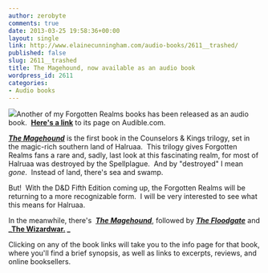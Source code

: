 ```yaml
---
author: zerobyte
comments: true
date: 2013-03-25 19:58:36+00:00
layout: single
link: http://www.elainecunningham.com/audio-books/2611__trashed/
published: false
slug: 2611__trashed
title: The Magehound, now available as an audio book
wordpress_id: 2611
categories:
- Audio books
---
```


[![](http://www.elainecunningham.com/wp-content/uploads/2011/10/The-Magehound-178x300.jpg)](http://www.elainecunningham.com/wp-content/uploads/2011/10/The-Magehound.jpg)Another of my Forgotten Realms books has been released as an audio book.  **[Here's a link](http://www.audible.com/pd/ref=sr_1_6?asin=B00BTOJCCS&qid=1364230421&sr=1-6)** to its page on Audible.com.

**_[The Magehound](http://www.elainecunningham.com/books/forgotten-realms/the-magehound-info/)_** is the first book in the Counselors & Kings trilogy, set in the magic-rich southern land of Halruaa.  This trilogy gives Forgotten Realms fans a rare and, sadly, last look at this fascinating realm, for most of Halruaa was destroyed by the Spellplague.  And by "destroyed" I mean _gone_.  Instead of land, there's sea and swamp.

But!  With the D&D Fifth Edition coming up, the Forgotten Realms will be returning to a more recognizable form.  I will be very interested to see what this means for Halruaa.

In the meanwhile, there's  **_[The Magehound](http://www.elainecunningham.com/books/forgotten-realms/the-magehound-info/)_**, followed by **_[The Floodgate](http://www.elainecunningham.com/books/forgotten-realms/the-floodgate-info/)_** and **_[The Wizardwar.](http://www.elainecunningham.com/books/forgotten-realms/the-wizardwar-info/) _**

Clicking on any of the book links will take you to the info page for that book, where you'll find a brief synopsis, as well as links to excerpts, reviews, and online booksellers.



